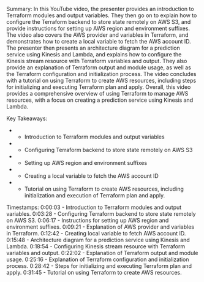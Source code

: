 Summary:
In this YouTube video, the presenter provides an introduction to Terraform modules and output variables. They then go on to explain how to configure the Terraform backend to store state remotely on AWS S3, and provide instructions for setting up AWS region and environment suffixes. The video also covers the AWS provider and variables in Terraform, and demonstrates how to create a local variable to fetch the AWS account ID. The presenter then presents an architecture diagram for a prediction service using Kinesis and Lambda, and explains how to configure the Kinesis stream resource with Terraform variables and output. They also provide an explanation of Terraform output and module usage, as well as the Terraform configuration and initialization process. The video concludes with a tutorial on using Terraform to create AWS resources, including steps for initializing and executing Terraform plan and apply. Overall, this video provides a comprehensive overview of using Terraform to manage AWS resources, with a focus on creating a prediction service using Kinesis and Lambda.

Key Takeaways:
- - Introduction to Terraform modules and output variables
- - Configuring Terraform backend to store state remotely on AWS S3
- - Setting up AWS region and environment suffixes
- - Creating a local variable to fetch the AWS account ID
- - Tutorial on using Terraform to create AWS resources, including initialization and execution of Terraform plan and apply.

Timestamps:
0:00:03 - Introduction to Terraform modules and output variables.
0:03:28 - Configuring Terraform backend to store state remotely on AWS S3.
0:06:17 - Instructions for setting up AWS region and environment suffixes.
0:09:21 - Explanation of AWS provider and variables in Terraform.
0:12:42 - Creating local variable to fetch AWS account ID.
0:15:48 - Architecture diagram for a prediction service using Kinesis and Lambda.
0:18:54 - Configuring Kinesis stream resource with Terraform variables and output.
0:22:02 - Explanation of Terraform output and module usage.
0:25:16 - Explanation of Terraform configuration and initialization process.
0:28:42 - Steps for initializing and executing Terraform plan and apply.
0:31:45 - Tutorial on using Terraform to create AWS resources.